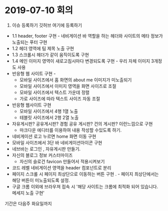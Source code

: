 # 2019-07-10 회의

1. 이슈 등록하기 깃허브 여기에 등록하기

- 1.1 header, footer 구현 - 네비게이션 바 역할을 하는 헤더와 사이트의 메타 정보가 노출되는 푸터 구현
- 1.2 헤더 영역에 팀 제목 노출 구현
- 1.3 스크롤시 헤더가 같이 움직이도록 구현
- 1.4 메인 이미지 영역이 새로고침시마다 변경되도록 구현 - 우리 자체 이미지 3개정도 사용
- 반응형 웹 사이트 구현 -
  - 모바일 사이즈에서 홈 화면의 about me 이미지가 미노출되기
  - 모바일 사이즈에서 이미지 영역을 화면 사이즈로 조절
  - 모바일 사이즈에서 텍스트 가운데 정렬
  - 가로 사이즈에 따라 텍스트 사이즈 자동 조절
- 반응형 웹사이트 구현 
  - 모바일 사이즈에서 4행 1열 노출
  - 테블릿 사이즈에서 2행 2열 노출
- 자유게시판? 공유게시판? 경험 공유 게시판? 건의 게시판? 이런느낌으로 구현
  - 마크다운 에디터를 이용하여 내용 작성할 수있도록 하기.
- 네비게이션 로고 누르면 home 화면 이동 구현
- 모바일 사이즈에서 3단 바 네비게이션아이콘 구현
- 네브바는 로그인 , 자유게시판 만들기.
- 자신의 블로그 정보 커스터마이즈
  - 자신의 슬로건 favicon 만들어서 적용시켜보기
- 코드 레벨 네비게이션 영역을 header 컴포넌트로 분리
- 페이지 스크롤 시 페이지 최상단으로 이동하는 버튼 구현 . - 페이지 최상단에서는 해당 버튼이 미노출되도록 설정.
- 구글 크롬 이외에 브라우져 접속 시 '해당 사이트는 크롬에 최적화 되어 있습니다. 메세지 노출 구현'

기간은 다음주 화요일까지

